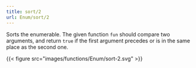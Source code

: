 ```yaml
---
title: sort/2
url: Enum/sort/2
---
```


Sorts the enumerable. The given function `fun` should compare two arguments, and return `true` if the first argument precedes or is in the same place as the second one.

{{< figure src="images/functions/Enum/sort-2.svg" >}}

